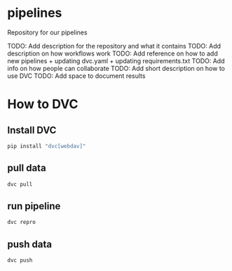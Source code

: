 # pipelines
Repository for our pipelines

TODO: Add description for the repository and what it contains
TODO: Add description on how workflows work
TODO: Add reference on how to add new pipelines
    + updating dvc.yaml
    + updating requirements.txt
TODO: Add info on how people can collaborate
TODO: Add short description on how to use DVC
TODO: Add space to document results
# How to DVC
## Install DVC
```bash
pip install "dvc[webdav]"
```

## pull data
```bash
dvc pull
```

## run pipeline
```bash
dvc repro
```

## push data
```bash
dvc push
```
